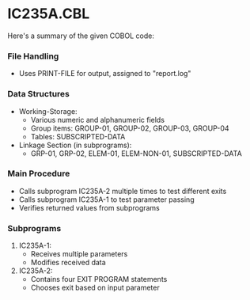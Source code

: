 # IC235A.CBL

Here's a summary of the given COBOL code:

### File Handling
- Uses PRINT-FILE for output, assigned to "report.log"

### Data Structures
- Working-Storage:
  - Various numeric and alphanumeric fields
  - Group items: GROUP-01, GROUP-02, GROUP-03, GROUP-04
  - Tables: SUBSCRIPTED-DATA
- Linkage Section (in subprograms):
  - GRP-01, GRP-02, ELEM-01, ELEM-NON-01, SUBSCRIPTED-DATA

### Main Procedure
- Calls subprogram IC235A-2 multiple times to test different exits
- Calls subprogram IC235A-1 to test parameter passing
- Verifies returned values from subprograms

### Subprograms
1. IC235A-1:
   - Receives multiple parameters
   - Modifies received data
2. IC235A-2:
   - Contains four EXIT PROGRAM statements
   - Chooses exit based on input parameter